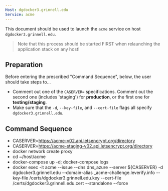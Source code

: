 ```yaml
---
Host: dgdocker3.grinnell.edu
Service: acme
---
```


This document should be used to launch the `acme` service on host `dgdocker3.grinnell.edu`.

> Note that this process should be started FIRST when relaunching the application stack on any host!

## Preparation

Before entering the prescribed "Command Sequence", below, the user should take steps to...

  - Comment out one of the `CASERVER=` specifications.  Comment out the second one (includes 'staging') for **production**, or the first one for **testing/staging**.
  - Make sure that the `-d`, `--key-file`, and `--cert-file` flags all specify `dgdocker3.grinnell.edu`.

## Command Sequence

  - CASERVER=https://acme-v02.api.letsencrypt.org/directory  
  - CASERVER=https://acme-staging-v02.api.letsencrypt.org/directory  
  - docker network create proxy  
  - cd ~/host/acme  
  - docker-compose up -d; docker-compose logs  
  - docker exec -it acme --issue --dns dns_azure --server ${CASERVER} -d dgdocker3.grinnell.edu --domain-alias _acme-challenge.leverify.info --key-file /certs/dgdocker3.grinnell.edu.key --cert-file /certs/dgdocker3.grinnell.edu.cert --standalone --force  



